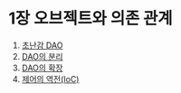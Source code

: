 # 1장 오브젝트와 의존 관계

1. [초난감 DAO](./01.md)
2. [DAO의 분리](./02.md)
3. [DAO의 확장](./03.md)
4. [제어의 역전(IoC)](./04.md)
